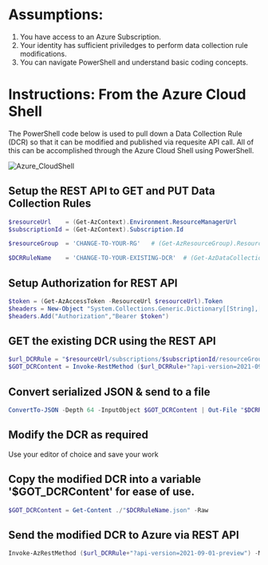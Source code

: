 # Assumptions:
1. You have access to an Azure Subscription.
2. Your identity has sufficient priviledges to perform data collection rule modifications.
3. You can navigate PowerShell and understand basic coding concepts.

# Instructions: From the Azure Cloud Shell
The PowerShell code below is used to pull down a Data Collection Rule (DCR) so that it can be modified and published via requesite API call.
All of this can be accomplished through the Azure Cloud Shell using PowerShell.


![Azure_CloudShell](https://user-images.githubusercontent.com/32214072/231885364-9a989838-9ec7-4df3-8cdf-66dd059586f0.png)


## Setup the REST API to GET and PUT Data Collection Rules <br />
```PowerShell
$resourceUrl    = (Get-AzContext).Environment.ResourceManagerUrl
$subscriptionId = (Get-AzContext).Subscription.Id
```

```PowerShell
$resourceGroup  = 'CHANGE-TO-YOUR-RG'   # (Get-AzResourceGroup).ResourceGroupName
```

```PowerShell
$DCRRuleName    = 'CHANGE-TO-YOUR-EXISTING-DCR'  # (Get-AzDataCollectionRule).Name
```

## Setup Authorization for REST API
```PowerShell
$token = (Get-AzAccessToken -ResourceUrl $resourceUrl).Token
$headers = New-Object "System.Collections.Generic.Dictionary[[String],[String]]"
$headers.Add("Authorization","Bearer $token")
```

## GET the existing DCR using the REST API
```PowerShell
$url_DCRRule = "$resourceUrl/subscriptions/$subscriptionId/resourceGroups/$resourceGroup/providers/Microsoft.Insights/dataCollectionRules/$($DCRRuleName)"
$GOT_DCRContent = Invoke-RestMethod ($url_DCRRule+"?api-version=2021-09-01-preview") -Method GET -Headers $headers
```

## Convert serialized JSON & send to a file
```PowerShell
ConvertTo-JSON -Depth 64 -InputObject $GOT_DCRContent | Out-File "$DCRRuleName.json"
```

## Modify the DCR as required
Use your editor of choice and save your work 
 
## Copy the modified DCR into a variable '$GOT_DCRContent' for ease of use. 
```PowerShell
$GOT_DCRContent = Get-Content ./"$DCRRuleName.json" -Raw
```

## Send the modified DCR to Azure via REST API  
```PowerShell
Invoke-AzRestMethod ($url_DCRRule+"?api-version=2021-09-01-preview") -Method PUT -Payload $GOT_DCRContent
```
